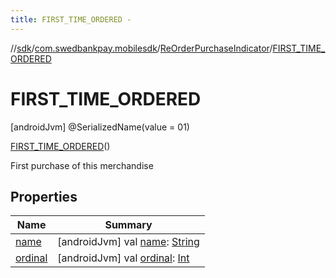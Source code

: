 ```yaml
---
title: FIRST_TIME_ORDERED -
---
```

//[sdk](../../../../index)/[com.swedbankpay.mobilesdk](../../index)/[ReOrderPurchaseIndicator](../index)/[FIRST_TIME_ORDERED](index)



# FIRST_TIME_ORDERED  
 [androidJvm] @SerializedName(value = 01)  
  
[FIRST_TIME_ORDERED](index)()  


First purchase of this merchandise

   


## Properties  
  
|  Name |  Summary | 
|---|---|
| <a name="com.swedbankpay.mobilesdk/ReOrderPurchaseIndicator.FIRST_TIME_ORDERED/name/#/PointingToDeclaration/"></a>[name](name)| <a name="com.swedbankpay.mobilesdk/ReOrderPurchaseIndicator.FIRST_TIME_ORDERED/name/#/PointingToDeclaration/"></a> [androidJvm] val [name](name): [String](https://kotlinlang.org/api/latest/jvm/stdlib/kotlin/-string/index.html)   <br>|
| <a name="com.swedbankpay.mobilesdk/ReOrderPurchaseIndicator.FIRST_TIME_ORDERED/ordinal/#/PointingToDeclaration/"></a>[ordinal](ordinal)| <a name="com.swedbankpay.mobilesdk/ReOrderPurchaseIndicator.FIRST_TIME_ORDERED/ordinal/#/PointingToDeclaration/"></a> [androidJvm] val [ordinal](ordinal): [Int](https://kotlinlang.org/api/latest/jvm/stdlib/kotlin/-int/index.html)   <br>|

